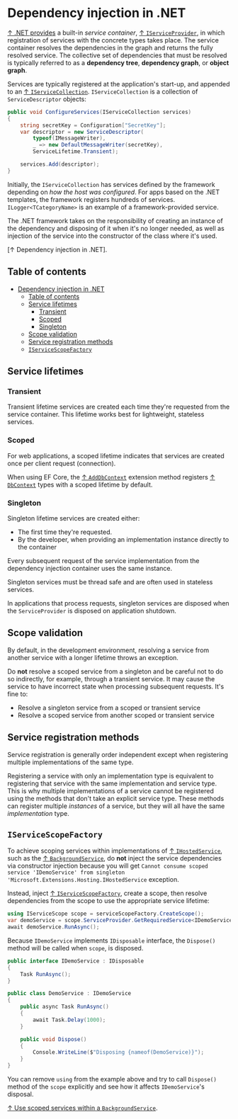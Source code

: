 # Dependency injection in .NET

[↑ .NET provides](https://docs.microsoft.com/en-us/dotnet/core/extensions/dependency-injection) a built-in *service container*, [↑ `IServiceProvider`](https://learn.microsoft.com/en-us/dotnet/api/system.iserviceprovider), in which registration of services with the concrete types takes place. The service container resolves the dependencies in the graph and returns the fully resolved service. The collective set of dependencies that must be resolved is typically referred to as a **dependency tree**, **dependency graph**, or **object graph**.

Services are typically registered at the application's start-up, and appended to an [↑ `IServiceCollection`](https://learn.microsoft.com/en-us/dotnet/api/microsoft.extensions.dependencyinjection.iservicecollection). `IServiceCollection` is a collection of `ServiceDescriptor` objects:

```csharp
public void ConfigureServices(IServiceCollection services)
{
    string secretKey = Configuration["SecretKey"];
    var descriptor = new ServiceDescriptor(
        typeof(IMessageWriter),
        _ => new DefaultMessageWriter(secretKey),
        ServiceLifetime.Transient);

    services.Add(descriptor);
}
```

Initially, the `IServiceCollection` has services defined by the framework depending on *how the host was configured*. For apps based on the .NET templates, the framework registers hundreds of services. `ILogger<TCategoryName>` is an example of a framework-provided service.

The .NET framework takes on the responsibility of creating an instance of the dependency and disposing of it when it's no longer needed, as well as injection of the service into the constructor of the class where it's used.

[↑ Dependency injection in .NET].

## Table of contents

- [Dependency injection in .NET](#dependency-injection-in-net)
  - [Table of contents](#table-of-contents)
  - [Service lifetimes](#service-lifetimes)
    - [Transient](#transient)
    - [Scoped](#scoped)
    - [Singleton](#singleton)
  - [Scope validation](#scope-validation)
  - [Service registration methods](#service-registration-methods)
  - [`IServiceScopeFactory`](#iservicescopefactory)

## Service lifetimes

### Transient

Transient lifetime services are created each time they're requested from the service container. This lifetime works best for lightweight, stateless services.

### Scoped

For web applications, a scoped lifetime indicates that services are created once per client request (connection).

When using EF Core, the [↑ `AddDbContext`](https://learn.microsoft.com/en-us/dotnet/api/microsoft.extensions.dependencyinjection.entityframeworkservicecollectionextensions.adddbcontext) extension method registers [↑ `DbContext`](https://learn.microsoft.com/en-us/dotnet/api/system.data.entity.dbcontext) types with a scoped lifetime by default.

### Singleton

Singleton lifetime services are created either:

- The first time they're requested.
- By the developer, when providing an implementation instance directly to the container

Every subsequent request of the service implementation from the dependency injection container uses the same instance.

Singleton services must be thread safe and are often used in stateless services.

In applications that process requests, singleton services are disposed when the `ServiceProvider` is disposed on application shutdown.

## Scope validation

By default, in the development environment, resolving a service from another service with a longer lifetime throws an exception.

Do **not** resolve a scoped service from a singleton and be careful not to do so indirectly, for example, through a transient service. It may cause the service to have incorrect state when processing subsequent requests. It's fine to:

- Resolve a singleton service from a scoped or transient service
- Resolve a scoped service from another scoped or transient service

## Service registration methods

Service registration is generally order independent except when registering multiple implementations of the same type.

Registering a service with only an implementation type is equivalent to registering that service with the same implementation and service type. This is why multiple implementations of a service cannot be registered using the methods that don't take an explicit service type. These methods can register multiple *instances* of a service, but they will all have the same *implementation* type.

## `IServiceScopeFactory`

To achieve scoping services within implementations of [↑ `IHostedService`](https://learn.microsoft.com/en-us/dotnet/api/microsoft.extensions.hosting.ihostedservice), such as the [↑ `BackgroundService`](https://learn.microsoft.com/en-us/dotnet/api/microsoft.extensions.hosting.backgroundservice), do **not** inject the service dependencies via constructor injection because you will get `Cannot consume scoped service 'IDemoService' from singleton 'Microsoft.Extensions.Hosting.IHostedService` exception.

Instead, inject [↑ `IServiceScopeFactory`](https://learn.microsoft.com/en-us/dotnet/api/microsoft.extensions.dependencyinjection.iservicescopefactory), create a scope, then resolve dependencies from the scope to use the appropriate service lifetime:

```csharp
using IServiceScope scope = serviceScopeFactory.CreateScope();
var demoService = scope.ServiceProvider.GetRequiredService<IDemoService>();
await demoService.RunAsync();
```

Because `IDemoService` implements `IDisposable` interface, the `Dispose()` method will be called when `scope`, is disposed.

```csharp
public interface IDemoService : IDisposable
{
    Task RunAsync();
}

public class DemoService : IDemoService
{
    public async Task RunAsync()
    {
        await Task.Delay(1000);
    }

    public void Dispose()
    {
        Console.WriteLine($"Disposing {nameof(DemoService)}");
    }
}
```

You can remove `using` from the example above and try to call `Dispose()` method of the `scope` explicitly and see how it affects `IDemoService`'s disposal.

[↑ Use scoped services within a `BackgroundService`](https://learn.microsoft.com/en-us/dotnet/core/extensions/scoped-service).
